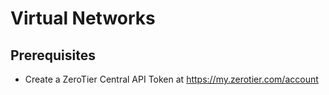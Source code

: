 # Virtual Networks

## Prerequisites

- Create a ZeroTier Central API Token at <https://my.zerotier.com/account>
